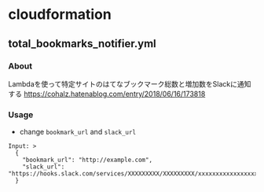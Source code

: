 # cloudformation
## total\_bookmarks\_notifier.yml

### About
Lambdaを使って特定サイトのはてなブックマーク総数と増加数をSlackに通知する https://cohalz.hatenablog.com/entry/2018/06/16/173818

### Usage
- change `bookmark_url` and `slack_url`
```
Input: >
  {
    "bookmark_url": "http://example.com",
    "slack_url": "https://hooks.slack.com/services/XXXXXXXXX/XXXXXXXXX/xxxxxxxxxxxxxxxxxxxxxxxx"
  }
```
